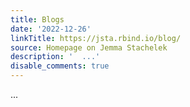 ```yaml
---
title: Blogs
date: '2022-12-26'
linkTitle: https://jsta.rbind.io/blog/
source: Homepage on Jemma Stachelek
description: '  ...'
disable_comments: true
---
```

  ...